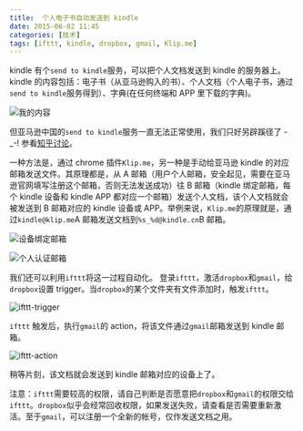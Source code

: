 ```yaml
---
title:  个人电子书自动发送到 kindle
date: 2015-06-02 11:45
categories: [技术]
tags: [ifttt, kindle, dropbox, gmail, Klip.me]
---
```


kindle 有个`send to kindle`服务，可以把个人文档发送到 kindle 的服务器上。kindle 的内容包括：电子书（从亚马逊购入的书）、个人文档（个人电子书，通过`send to kindle`服务得到）、字典(在任何终端和 APP 里下载的字典)。

![我的内容](http://static.wulfric.me/R-my_content.png "我的内容")

但亚马逊中国的`send to kindle`服务一直无法正常使用，我们只好另辟蹊径了 -_-! 参看[知乎讨论](http://www.zhihu.com/question/21174855)。

 一种方法是，通过 chrome 插件`Klip.me`，另一种是手动给亚马逊 kindle 的对应邮箱发送文件。其原理都是，从 A 邮箱（用户个人邮箱，安全起见，需要在亚马逊官网填写注册这个邮箱，否则无法发送成功）往 B 邮箱（kindle 绑定邮箱，每个 kindle 设备和 kindle APP 都对应一个邮箱）发送个人文档，该个人文档就会被发送到 B 邮箱对应的 kindle 设备或 APP。举例来说，`Klip.me`的原理就是，通过`kindle@klip.me`A 邮箱发送文档到`%s_%d@kindle.cn`B 邮箱。

![设备绑定邮箱](http://static.wulfric.me/R-content_settings.png "设备绑定邮箱")

![个人认证邮箱](http://static.wulfric.me/R-auth_email.png "个人认证邮箱")

我们还可以利用`ifttt`将这一过程自动化。 登录`ifttt`，激活`dropbox`和`gmail`，给`dropbox`设置 trigger。当`dropbox`的某个文件夹有文件添加时，触发`ifttt`。 

![ifttt-trigger](http://static.wulfric.me/R-ifttt_dropbox_gmail_triger.png "ifttt trigger")

`ifttt` 触发后，执行`gmail`的 action，将该文件通过`gmail`邮箱发送到 kindle 邮箱。

![ifttt-action](http://static.wulfric.me/R-ifttt_dropbox_gmail_action.png "ifttt action")

稍等片刻，该文档就会发送到 kindle 邮箱对应的设备上了。

注意：`ifttt`需要较高的权限，请自己判断是否愿意把`dropbox`和`gmail`的权限交给`ifttt`。`dropbox`似乎会经常回收权限，如果发送失败，请查看是否需要重新激活。至于`gmail`，可以注册一个全新的帐号，仅作发送文档之用。
